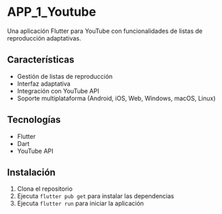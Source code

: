 # APP_1_Youtube

Una aplicación Flutter para YouTube con funcionalidades de listas de reproducción adaptativas.

## Características

- Gestión de listas de reproducción
- Interfaz adaptativa
- Integración con YouTube API
- Soporte multiplataforma (Android, iOS, Web, Windows, macOS, Linux)

## Tecnologías

- Flutter
- Dart
- YouTube API

## Instalación

1. Clona el repositorio
2. Ejecuta `flutter pub get` para instalar las dependencias
3. Ejecuta `flutter run` para iniciar la aplicación
